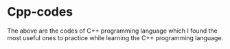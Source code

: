 # Cpp-codes

The above are the codes of C++ programming language which I found the most useful ones to practice while learning the C++ programming language.
